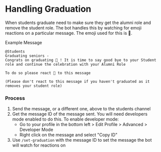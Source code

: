 # Handling Graduation

When students graduate need to make sure they get the alumni role and remove the student role.
The bot handles this by watching for emoji reactions on a particular message. The emoji used for this is 🥳.


Example Message
```
@Students
Graduating seniors - 
Congrats on graduating 🎉 ! It is time to say good bye to your Student role and continue the celebration with your Alumni Role

To do so please react 🥳 to this message

(Please don't react to this message if you haven't graduated as it removes your student role)
```

### Process

1. Send the message, or a different one, above to the students channel
2. Get the message ID of the message sent. You will need developers mode enabled to do this. To enable developer mode:
   - Go to your profile in the bottom left > Edit Profile > Advanced > Developer Mode
   - Right click on the message and select "Copy ID"
3. Use `/set-graduation` with the message ID to set the message the bot will watch for reactions on